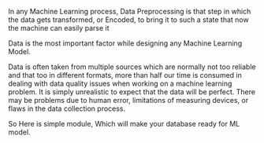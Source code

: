 In any Machine Learning process, Data Preprocessing is that step in which the data gets transformed, or Encoded, to bring it to such a state that now the machine can easily parse it

Data is  the most important factor while designing any Machine Learning Model.

Data is often taken from multiple sources which are normally not too reliable and that too in different formats, more than half our time is consumed in dealing with data quality issues when working on a machine learning problem. It is simply unrealistic to expect that the data will be perfect. There may be problems due to human error, limitations of measuring devices, or flaws in the data collection process.

So Here is simple module, Which will make your database ready for ML model.
